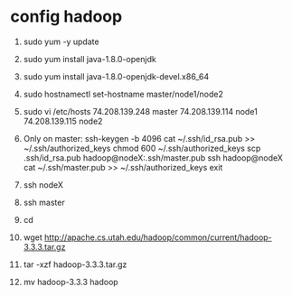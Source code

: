 # config hadoop

1. sudo yum -y update
2. sudo yum install java-1.8.0-openjdk
3. sudo yum install java-1.8.0-openjdk-devel.x86_64
4. sudo hostnamectl set-hostname master/node1/node2
5. sudo vi /etc/hosts
   74.208.139.248 master
   74.208.139.114 node1
   74.208.139.115 node2
6. Only on master: 
   ssh-keygen -b 4096
   cat ~/.ssh/id_rsa.pub >> ~/.ssh/authorized_keys
   chmod 600  ~/.ssh/authorized_keys 
   scp .ssh/id_rsa.pub hadoop@nodeX:.ssh/master.pub
   ssh hadoop@nodeX
   cat ~/.ssh/master.pub >> ~/.ssh/authorized_keys
   exit
7. ssh nodeX
8. ssh master

9. cd
11. wget http://apache.cs.utah.edu/hadoop/common/current/hadoop-3.3.3.tar.gz
12. tar -xzf hadoop-3.3.3.tar.gz
13. mv hadoop-3.3.3 hadoop
